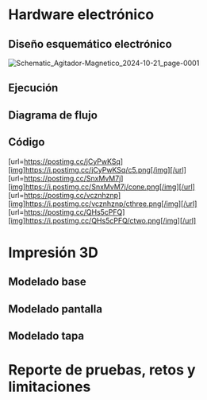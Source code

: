 # Hardware electrónico


## Diseño esquemático electrónico
![Schematic_Agitador-Magnetico_2024-10-21_page-0001](https://github.com/user-attachments/assets/1d87ac7b-b530-4613-a75e-41eadb8a8bd7)


## Ejecución


## Diagrama de flujo


## Código
[url=https://postimg.cc/jCyPwKSq][img]https://i.postimg.cc/jCyPwKSq/c5.png[/img][/url]
[url=https://postimg.cc/SnxMvM7j][img]https://i.postimg.cc/SnxMvM7j/cone.png[/img][/url]
[url=https://postimg.cc/vcznhznp][img]https://i.postimg.cc/vcznhznp/cthree.png[/img][/url]
[url=https://postimg.cc/QHs5cPFQ][img]https://i.postimg.cc/QHs5cPFQ/ctwo.png[/img][/url]

# Impresión 3D

## Modelado base


## Modelado pantalla


## Modelado tapa


# Reporte de pruebas, retos y limitaciones
